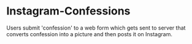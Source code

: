# Instagram-Confessions
Users submit 'confession' to a web form which gets sent to server that converts confession into a picture and then posts it on Instagram.
